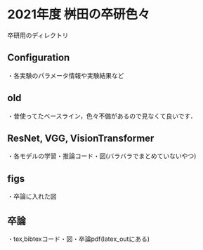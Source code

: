 # 2021年度 桝田の卒研色々
卒研用のディレクトリ

## Configuration
・各実験のパラメータ情報や実験結果など

## old
・昔使ってたベースライン，色々不備があるので見なくて良いです．

## ResNet, VGG, VisionTransformer
・各モデルの学習・推論コード・図(バラバラでまとめていないやつ)

## figs
・卒論に入れた図

## 卒論
・tex,bibtexコード・図・卒論pdf(latex_outにある)
